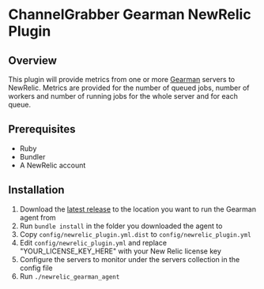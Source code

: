 # ChannelGrabber Gearman NewRelic Plugin

## Overview

This plugin will provide metrics from one or more [Gearman](http://gearman.org/) servers to NewRelic. Metrics are provided for the number of queued jobs, number of workers and number of running jobs for the whole server and for each queue.

## Prerequisites

- Ruby
- Bundler
- A NewRelic account

## Installation

1. Download the [latest release](https://github.com/channelgrabber/newrelic-gearman-plugin/releases/latest) to the location you want to run the Gearman agent from
2. Run `bundle install` in the folder you downloaded the agent to
2. Copy `config/newrelic_plugin.yml.dist` to `config/newrelic_plugin.yml`
3. Edit `config/newrelic_plugin.yml` and replace "YOUR_LICENSE_KEY_HERE" with your New Relic license key
4. Configure the servers to monitor under the servers collection in the config file
5. Run `./newrelic_gearman_agent`
